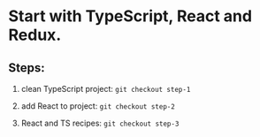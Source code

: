 # Start with TypeScript, React and Redux.

## Steps:

1) clean TypeScript project: `git checkout step-1`

2) add React to project: `git checkout step-2`

2) React and TS recipes: `git checkout step-3`